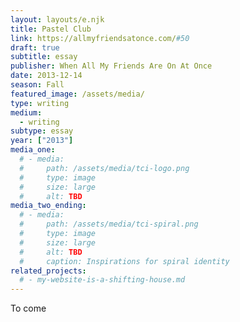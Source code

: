 ```yaml
---
layout: layouts/e.njk
title: Pastel Club
link: https://allmyfriendsatonce.com/#50
draft: true
subtitle: essay
publisher: When All My Friends Are On At Once
date: 2013-12-14
season: Fall
featured_image: /assets/media/
type: writing
medium:
  - writing
subtype: essay
year: ["2013"]
media_one:
  # - media:
  #     path: /assets/media/tci-logo.png
  #     type: image
  #     size: large
  #     alt: TBD
media_two_ending:
  # - media:
  #     path: /assets/media/tci-spiral.png
  #     type: image
  #     size: large
  #     alt: TBD
  #     caption: Inspirations for spiral identity
related_projects:
  # - my-website-is-a-shifting-house.md
---
```


To come
